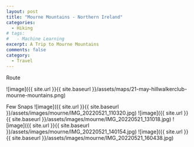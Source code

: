 ```yaml
---
layout: post
title: "Mourne Mountains - Northern Ireland"
categories:
  - Hiking
# tags:
#   - Machine Learning
excerpt: A Trip to Mourne Mountains
comments: false
category: 
  - Travel
---
```


Route

![image]({{ site.url }}{{ site.baseurl }}/assets/maps/21-may-hillwalkerclub-mourne-mountains.png)

Few Snaps
![image]({{ site.url }}{{ site.baseurl }}/assets/images/mourne/IMG_20220521_110320.jpg)
![image]({{ site.url }}{{ site.baseurl }}/assets/images/mourne/IMG_20220521_131018.jpg)
![image]({{ site.url }}{{ site.baseurl }}/assets/images/mourne/IMG_20220521_140154.jpg)
![image]({{ site.url }}{{ site.baseurl }}/assets/images/mourne/IMG_20220521_160438.jpg)


